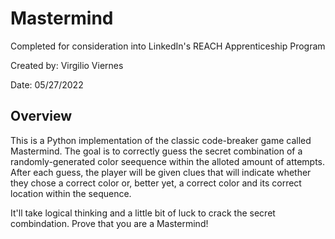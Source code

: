 # Mastermind
Completed for consideration into LinkedIn's REACH Apprenticeship Program

Created by: Virgilio Viernes

Date: 05/27/2022



## Overview
This is a Python implementation of the classic code-breaker game called Mastermind. The goal is to correctly guess the secret combination of a
randomly-generated color seequence within the alloted amount of attempts. After each guess, the player will be given clues that will indicate whether 
they chose a correct color or, better yet, a correct color and its correct location within the sequence. 

It'll take logical thinking and a little bit of luck to crack the secret combindation. Prove that you are a Mastermind!
